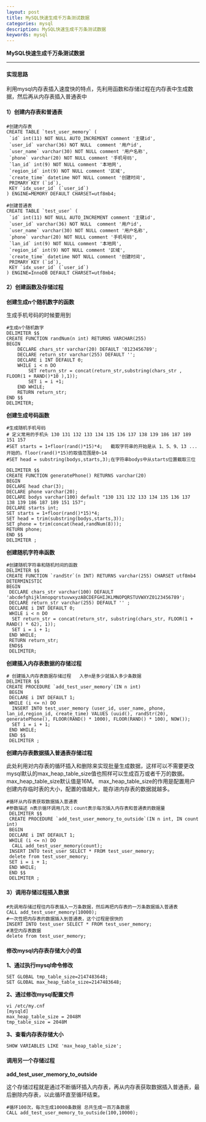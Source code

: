 ```yaml
---
layout: post
title: MySQL快速生成千万条测试数据
categories: mysql
description: MySQL快速生成千万条测试数据
keywords: mysql
---
```




**MySQL快速生成千万条测试数据**

------



#### 实现思路

利用mysql内存表插入速度快的特点，先利用函数和存储过程在内存表中生成数据，然后再从内存表插入普通表中



#### 1）创建内存表和普通表

```mysql
#创建内存表
CREATE TABLE `test_user_memory` (
 `id` int(11) NOT NULL AUTO_INCREMENT comment '主键id',
 `user_id` varchar(36) NOT NULL  comment '用户id',
 `user_name` varchar(30) NOT NULL comment '用户名称',
 `phone` varchar(20) NOT NULL comment '手机号码',
 `lan_id` int(9) NOT NULL comment '本地网',
 `region_id` int(9) NOT NULL comment '区域',
 `create_time` datetime NOT NULL comment '创建时间',
 PRIMARY KEY (`id`),
 KEY `idx_user_id` (`user_id`)
) ENGINE=MEMORY DEFAULT CHARSET=utf8mb4;

#创建普通表
CREATE TABLE `test_user` (
 `id` int(11) NOT NULL AUTO_INCREMENT comment '主键id',
 `user_id` varchar(36) NOT NULL  comment '用户id',
 `user_name` varchar(30) NOT NULL comment '用户名称',
 `phone` varchar(20) NOT NULL comment '手机号码',
 `lan_id` int(9) NOT NULL comment '本地网',
 `region_id` int(9) NOT NULL comment '区域',
 `create_time` datetime NOT NULL comment '创建时间',
 PRIMARY KEY (`id`),
 KEY `idx_user_id` (`user_id`)
) ENGINE=InnoDB DEFAULT CHARSET=utf8mb4;
```



#### 2）创建函数及存储过程

**创建生成n个随机数字的函数**

生成手机号码的时候要用到

```mysql
#生成n个随机数字
DELIMITER $$
CREATE FUNCTION randNum(n int) RETURNS VARCHAR(255)
BEGIN
    DECLARE chars_str varchar(20) DEFAULT '0123456789';
    DECLARE return_str varchar(255) DEFAULT '';
    DECLARE i INT DEFAULT 0;
    WHILE i < n DO
        SET return_str = concat(return_str,substring(chars_str , FLOOR(1 + RAND()*10 ),1));
        SET i = i +1;
    END WHILE;
    RETURN return_str;
END $$
DELIMITER;
```



**创建生成号码函数**

```mysql
#生成随机手机号码
# 定义常用的手机头 130 131 132 133 134 135 136 137 138 139 186 187 189 151 157
#SET starts = 1+floor(rand()*15)*4;   截取字符串的开始是从 1、5、9、13 ...开始的。floor(rand()*15)的取值范围是0~14
#SET head = substring(bodys,starts,3);在字符串bodys中从starts位置截取三位

DELIMITER $$
CREATE FUNCTION generatePhone() RETURNS varchar(20)
BEGIN
DECLARE head char(3);
DECLARE phone varchar(20);
DECLARE bodys varchar(100) default "130 131 132 133 134 135 136 137 138 139 186 187 189 151 157";
DECLARE starts int;
SET starts = 1+floor(rand()*15)*4;  
SET head = trim(substring(bodys,starts,3));  
SET phone = trim(concat(head,randNum(8)));
RETURN phone;
END $$
DELIMITER ;
```



**创建随机字符串函数**

```mysql
#创建随机字符串和随机时间的函数
DELIMITER $$
CREATE FUNCTION `randStr`(n INT) RETURNS varchar(255) CHARSET utf8mb4
DETERMINISTIC
BEGIN
 DECLARE chars_str varchar(100) DEFAULT 'abcdefghijklmnopqrstuvwxyzABCDEFGHIJKLMNOPQRSTUVWXYZ0123456789';
 DECLARE return_str varchar(255) DEFAULT '' ;
 DECLARE i INT DEFAULT 0;
 WHILE i < n DO
  SET return_str = concat(return_str, substring(chars_str, FLOOR(1 + RAND() * 62), 1));
  SET i = i + 1;
 END WHILE;
 RETURN return_str;
 END$$
 DELIMITER;
```



**创建插入内存表数据的存储过程**

```mysql
# 创建插入内存表数据存储过程   入参n是多少就插入多少条数据
DELIMITER $$
CREATE PROCEDURE `add_test_user_memory`(IN n int)
 BEGIN
 DECLARE i INT DEFAULT 1;
 WHILE (i <= n) DO
  INSERT INTO test_user_memory (user_id, user_name, phone, lan_id,region_id, create_time) VALUES (uuid(), randStr(20), generatePhone(), FLOOR(RAND() * 1000), FLOOR(RAND() * 100), NOW());
  SET i = i + 1;
 END WHILE;
 END $$
 DELIMITER ;
```



**创建内存表数据插入普通表存储过程**

此处利用对内存表的循环插入和删除来实现批量生成数据，这样可以不需要更改mysql默认的max_heap_table_size值也照样可以生成百万或者千万的数据。 max_heap_table_size默认值是16M。 max_heap_table_size的作用是配置用户创建内存临时表的大小，配置的值越大，能存进内存表的数据就越多。

```mysql
#循环从内存表获取数据插入普通表
#参数描述 n表示循环调用几次；count表示每次插入内存表和普通表的数据量
 DELIMITER $$
 CREATE PROCEDURE `add_test_user_memory_to_outside`(IN n int, IN count int)
 BEGIN
 DECLARE i INT DEFAULT 1;
 WHILE (i <= n) DO
  CALL add_test_user_memory(count);
 INSERT INTO test_user SELECT * FROM test_user_memory;
 delete from test_user_memory;
 SET i = i + 1;
 END WHILE;
 END $$
 DELIMITER ;
```



#### 3）调用存储过程插入数据

```mysql
#先调用存储过程往内存表插入一万条数据，然后再把内存表的一万条数据插入普通表
CALL add_test_user_memory(10000);
#一次性把内存表的数据插入到普通表，这个过程是很快的
INSERT INTO test_user SELECT * FROM test_user_memory;
#清空内存表数据
delete from test_user_memory;
```



#### 修改mysql内存表存储大小的值

**1、通过执行mysql命令修改**

```mysql
SET GLOBAL tmp_table_size=2147483648;
SET GLOBAL max_heap_table_size=2147483648;
```



**2、通过修改mysql配置文件**

```mysql
vi /etc/my.cnf
[mysqld]
max_heap_table_size = 2048M
tmp_table_size = 2048M
```



**3、查看内存表存储大小**

```mysql
SHOW VARIABLES LIKE 'max_heap_table_size';
```



#### 调用另一个存储过程

**add_test_user_memory_to_outside**

这个存储过程就是通过不断循环插入内存表，再从内存表获取数据插入普通表，最后删除内存表，以此循环直至循环结束。

```mysql
#循环100次，每次生成10000条数据 总共生成一百万条数据
CALL add_test_user_memory_to_outside(100,10000);
```


